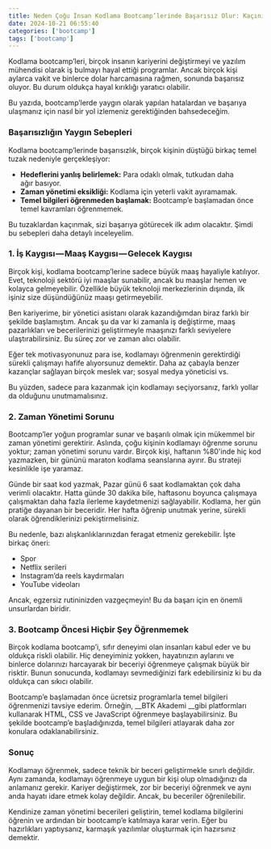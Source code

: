 ```yaml
---
title: Neden Çoğu İnsan Kodlama Bootcamp’lerinde Başarısız Olur: Kaçınılması Gereken 3 Tuzak
date: 2024-10-21 06:55:40
categories: ['bootcamp']
tags: ['bootcamp']
---
```

Kodlama bootcamp’leri, birçok insanın kariyerini değiştirmeyi ve yazılım mühendisi olarak iş bulmayı hayal ettiği programlar. Ancak birçok kişi aylarca vakit ve binlerce dolar harcamasına rağmen, sonunda başarısız oluyor. Bu durum oldukça hayal kırıklığı yaratıcı olabilir.

Bu yazıda, bootcamp’lerde yaygın olarak yapılan hatalardan ve başarıya ulaşmanız için nasıl bir yol izlemeniz gerektiğinden bahsedeceğim.

### Başarısızlığın Yaygın Sebepleri

Kodlama bootcamp’lerinde başarısızlık, birçok kişinin düştüğü birkaç temel tuzak nedeniyle gerçekleşiyor:

*   __Hedeflerini yanlış belirlemek:__ Para odaklı olmak, tutkudan daha ağır&nbsp;basıyor.
*   __Zaman yönetimi eksikliği:__ Kodlama için yeterli vakit ayıramamak.
*   __Temel bilgileri öğrenmeden başlamak:__ Bootcamp’e başlamadan önce temel kavramları öğrenmemek.

Bu tuzaklardan kaçınmak, sizi başarıya götürecek ilk adım olacaktır. Şimdi bu sebepleri daha detaylı inceleyelim.

### 1. İş Kaygısı — Maaş Kaygısı — Gelecek&nbsp;Kaygısı

Birçok kişi, kodlama bootcamp’lerine sadece büyük maaş hayaliyle katılıyor. Evet, teknoloji sektörü iyi maaşlar sunabilir, ancak bu maaşlar hemen ve kolayca gelmeyebilir. Özellikle büyük teknoloji merkezlerinin dışında, ilk işiniz size düşündüğünüz maaşı getirmeyebilir.

Ben kariyerime, bir yönetici asistanı olarak kazandığımdan biraz farklı bir şekilde başlamıştım. Ancak şu da var ki zamanla iş değiştirme, maaş pazarlıkları ve becerilerinizi geliştirmeyle maaşınızı farklı seviyelere ulaştırabilirsiniz. Bu süreç zor ve zaman alıcı olabilir.

Eğer tek motivasyonunuz para ise, kodlamayı öğrenmenin gerektirdiği sürekli çalışmayı hafife alıyorsunuz demektir. Daha az çabayla benzer kazançlar sağlayan birçok meslek var; sosyal medya yöneticisi vs.

Bu yüzden, sadece para kazanmak için kodlamayı seçiyorsanız, farklı yollar da olduğunu unutmamalısınız.

### 2. Zaman Yönetimi&nbsp;Sorunu

Bootcamp’ler yoğun programlar sunar ve başarılı olmak için mükemmel bir zaman yönetimi gerektirir. Aslında, çoğu kişinin kodlamayı öğrenme sorunu yoktur; zaman yönetimi sorunu vardır. Birçok kişi, haftanın %80'inde hiç kod yazmazken, bir gününü maraton kodlama seanslarına ayırır. Bu strateji kesinlikle işe&nbsp;yaramaz.

Günde bir saat kod yazmak, Pazar günü 6 saat kodlamaktan çok daha verimli olacaktır. Hatta günde 30 dakika bile, haftasonu boyunca çalışmaya çalışmaktan daha fazla ilerleme kaydetmenizi sağlayabilir. Kodlama, her gün pratiğe dayanan bir beceridir. Her hafta öğrenip unutmak yerine, sürekli olarak öğrendiklerinizi pekiştirmelisiniz.

Bu nedenle, bazı alışkanlıklarınızdan feragat etmeniz gerekebilir. İşte birkaç&nbsp;öneri:

*   Spor
*   Netflix serileri
*   Instagram’da reels kaydırmaları
*   YouTube videoları

Ancak, egzersiz rutininizden vazgeçmeyin! Bu da başarı için en önemli unsurlardan biridir.

### 3. Bootcamp Öncesi Hiçbir Şey Öğrenmemek

Birçok kodlama bootcamp’i, sıfır deneyimi olan insanları kabul eder ve bu oldukça riskli olabilir. Hiç deneyiminiz yokken, hayatınızın aylarını ve binlerce dolarınızı harcayarak bir beceriyi öğrenmeye çalışmak büyük bir risktir. Bunun sonucunda, kodlamayı sevmediğinizi fark edebilirsiniz ki bu da oldukça can sıkıcı olabilir.

Bootcamp’e başlamadan önce ücretsiz programlarla temel bilgileri öğrenmenizi tavsiye ederim. Örneğin, __BTK Akademi __gibi platformları kullanarak HTML, CSS ve JavaScript öğrenmeye başlayabilirsiniz. Bu şekilde bootcamp’e başladığınızda, temel bilgileri atlayarak daha zor konulara odaklanabilirsiniz.

### Sonuç

Kodlamayı öğrenmek, sadece teknik bir beceri geliştirmekle sınırlı değildir. Aynı zamanda, kodlamayı öğrenmeye uygun bir kişi olup olmadığınızı da anlamanız gerekir. Kariyer değiştirmek, zor bir beceriyi öğrenmek ve aynı anda hayatı idare etmek kolay değildir. Ancak, bu beceriler öğrenilebilir.

Kendinize zaman yönetimi becerileri geliştirin, temel kodlama bilgilerini öğrenin ve ardından bir bootcamp’e katılmaya karar verin. Eğer bu hazırlıkları yaptıysanız, karmaşık yazılımlar oluşturmak için hazırsınız demektir.

<img alt="" height="1" src="https://medium.com/_/stat?event=post.clientViewed&amp;referrerSource=full_rss&amp;postId=23522dd13b1b" width="1"/>